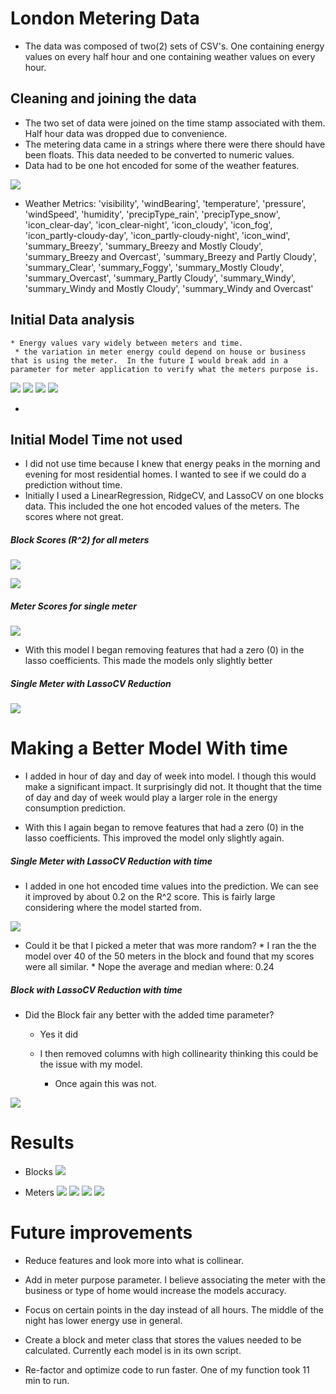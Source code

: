 # London Metering Data
  * The data was composed of two(2) sets of CSV's.  One containing energy values on every half hour and one containing weather values on every hour.  



## Cleaning and joining the data
  *  The two set of data were joined on the time stamp associated with them.  Half hour data was dropped due to convenience.  
  * The metering data came in a strings where there were there should have been floats.  This data needed to be converted to numeric values.
  * Data had to be one hot encoded for some of the weather features.

  ![](images/Scatter_matrix_of_MAC000002.png)

  * Weather Metrics:  'visibility', 'windBearing', 'temperature', 'pressure', 'windSpeed',
       'humidity', 'precipType_rain', 'precipType_snow', 'icon_clear-day',
       'icon_clear-night', 'icon_cloudy', 'icon_fog', 'icon_partly-cloudy-day',
       'icon_partly-cloudy-night', 'icon_wind', 'summary_Breezy',
       'summary_Breezy and Mostly Cloudy', 'summary_Breezy and Overcast',
       'summary_Breezy and Partly Cloudy', 'summary_Clear', 'summary_Foggy',
       'summary_Mostly Cloudy', 'summary_Overcast', 'summary_Partly Cloudy',
       'summary_Windy', 'summary_Windy and Mostly Cloudy',
       'summary_Windy and Overcast'

  ## Initial Data analysis
    * Energy values vary widely between meters and time.
     * the variation in meter energy could depend on house or business that is using the meter.  In the future I would break add in a parameter for meter application to verify what the meters purpose is.


  ![](images/Energy_all_meters_by_hr.png)
  ![](images/Energy_6_meters_by_hr.png)
  ![](images/Energy_single_meter_by_hr.png)
  ![](images/AVG_energy_for_all_blocks.png)

  *

## Initial Model Time not used
  * I did not use time because I knew that energy peaks in the morning and evening for most residential homes.  I wanted to see if we could do a prediction without time.
  * Initially I used a LinearRegression, RidgeCV, and LassoCV on one blocks data.  This included the one hot encoded values of the meters. The scores where not great.

##### Block Scores (R^2) for all meters
![](images/Initial_reg_scores.png)

![](images/Initial_model_feats.png)


##### Meter Scores for single meter

![](images/Single_meter_inital_reg.png)

  * With this model I began removing features that had a zero (0) in the lasso coefficients.  This made the models only slightly better

##### Single Meter with LassoCV Reduction
![](images/Single_meter_lasso_cv_reg.png)


# Making a Better Model With time

  * I added in hour of day and day of week into model.  I though this would make a significant impact.  It surprisingly did not. It thought that the time of day and day of week would play a larger role in the energy consumption prediction.    


  *  With this I again began to remove features that had a zero (0) in the lasso coefficients.  This improved the model only slightly again.

##### Single Meter with LassoCV Reduction with time

  * I added in one hot encoded time values into the prediction. We can see it improved by about 0.2 on the R^2 score.  This is fairly large considering where the model started from.

  ![](images/Lasso_reg_with_time.png)

  *  Could it be that I picked a meter that was more random?
    * I ran the the model over 40 of the 50 meters in the block and found that my scores were all similar.
    * Nope the average and median where:  0.24

##### Block with LassoCV Reduction with time
  * Did the Block fair any better with the added time parameter?
    * Yes it did

    * I then removed columns with high collinearity thinking this could be the issue with my model.  
      * Once again this was not.

  ![](images/LAssoCV_corr_removed.png)


# Results
  * Blocks
  ![](images/LassoCV-predicted_vs_actual.png)


  * Meters
  ![](images/LassoCV_meter_Train_set_all_times.png)
  ![](images/LassoCV_meter_Test_set_all_times.png)
  ![](images/OLS_model_results.png)
  ![](images/MeterOLS_plot.png)



# Future improvements
  * Reduce features and look more into what is collinear.  

  * Add in meter purpose parameter. I believe associating the meter with the business or type of home would increase the models accuracy.

  * Focus on certain points in the day instead of all hours.  The middle of the night has lower energy use in general. 

  * Create a block and meter class that stores the values needed to be calculated.  Currently each model is in its own script.

  * Re-factor and optimize code to run faster.  One of my function took 11 min to run.
